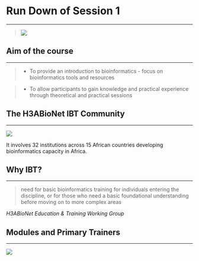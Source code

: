 # Run Down of Session 1
---
> ![](IBT_introduction_part1)


## Aim of the course
---
> * To provide an introduction to bioinformatics - focus on bioinformatics tools
and resources

> * To allow participants to gain knowledge and practical experience through theoretical
and practical sessions

## The H3ABioNet IBT Community
---
![](IBT_Community)

It involves 32 institutions across 15 African countries developing bioinformatics 
capacity in Africa.

## Why IBT?
---
> need for basic bioinformatics training for individuals entering the discipline, or for 
> those who need a basic foundational understanding before moving on to more complex areas

*H3ABioNet Education & Training Working Group*

## Modules and Primary Trainers
---
![](modules&trainers)


